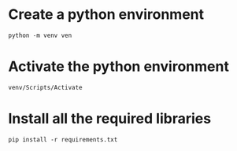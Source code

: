 # Create a python environment

`python -m venv ven`

# Activate the python environment

`venv/Scripts/Activate`

# Install all the required libraries

`pip install -r requirements.txt`